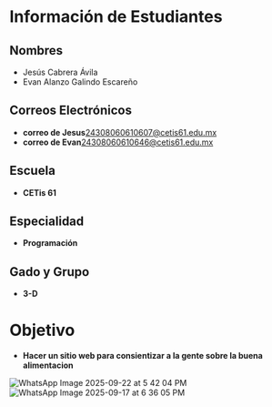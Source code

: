 # Información de Estudiantes

## Nombres
- Jesús Cabrera Ávila  
- Evan Alanzo Galindo Escareño

## Correos Electrónicos
- **correo de Jesus**[24308060610607@cetis61.edu.mx](mailto:24308060610607@cetis61.edu.mx)  
- **correo de Evan**[24308060610646@cetis61.edu.mx](mailto:24308060610646@cetis61.edu.mx)

## Escuela
- **CETis 61**

## Especialidad
- **Programación**
## Gado y Grupo
- **3-D**
# Objetivo
- **Hacer un sitio web para consientizar a la gente sobre la buena alimentacion**
  
![WhatsApp Image 2025-09-22 at 5 42 04 PM](https://github.com/user-attachments/assets/a99ebaa6-c607-4739-b739-32b59408e131)
![WhatsApp Image 2025-09-17 at 6 36 05 PM](https://github.com/user-attachments/assets/3eb12eb8-dae9-4509-ba8a-5d2c7b4da2d0)
